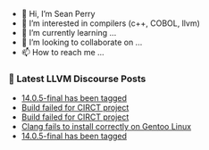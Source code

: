 - 👋 Hi, I’m Sean Perry
- 👀 I’m interested in compilers (c++, COBOL, llvm)
- 🌱 I’m currently learning ...
- 💞️ I’m looking to collaborate on ...
- 📫 How to reach me ...

<!---
s66perry/s66perry is a ✨ special ✨ repository because its `README.md` (this file) appears on your GitHub profile.
You can click the Preview link to take a look at your changes.
--->
### 📕 Latest LLVM Discourse Posts

<!-- DISCOURSE-LLVM:START -->
- [14.0.5-final has been tagged](https://discourse.llvm.org/t/14-0-5-final-has-been-tagged/63119#post_3)
- [Build failed for CIRCT project](https://discourse.llvm.org/t/build-failed-for-circt-project/63135#post_2)
- [Build failed for CIRCT project](https://discourse.llvm.org/t/build-failed-for-circt-project/63135#post_1)
- [Clang fails to install correctly on Gentoo Linux](https://discourse.llvm.org/t/clang-fails-to-install-correctly-on-gentoo-linux/63133#post_3)
- [14.0.5-final has been tagged](https://discourse.llvm.org/t/14-0-5-final-has-been-tagged/63119#post_2)
<!-- DISCOURSE-LLVM:END -->
